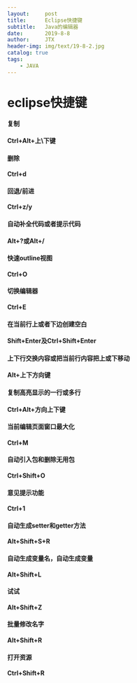 ```yaml
---
layout:     post                    
title:      Eclipse快捷键                     
subtitle:   Java的编辑器               
date:       2019-8-8               
author:     JTX                      
header-img: img/text/19-8-2.jpg   
catalog: true                        
tags:                                
    - JAVA
---
```

# eclipse快捷键

#### 复制
**Ctrl+Alt+上\下键**

#### 删除
**Ctrl+d**

#### 回退/前进
**Ctrl+z/y**

#### 自动补全代码或者提示代码
**Alt+?或Alt+/**

#### 快速outline视图
**Ctrl+O**

#### 切换编辑器
**Ctrl+E**

#### 在当前行上或者下边创建空白
**Shift+Enter及Ctrl+Shift+Enter**

#### 上下行交换内容或把当前行内容把上或下移动
**Alt+上下方向键**

#### 复制高亮显示的一行或多行
**Ctrl+Alt+方向上下键**

#### 当前编辑页面窗口最大化
**Ctrl+M**

#### 自动引入包和删除无用包
**Ctrl+Shift+O**

#### 意见提示功能
**Ctrl+1**

#### 自动生成setter和getter方法
**Alt+Shift+S+R**

#### 自动生成变量名，自动生成变量
**Alt+Shift+L**

#### 试试
**Alt+Shift+Z**

#### 批量修改名字
**Alt+Shift+R**

#### 打开资源
**Ctrl+Shift+R**
